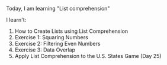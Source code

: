Today, I am learning "List comprehension"

I learn't:

1. How to Create Lists using List Comprehension
2. Exercise 1: Squaring Numbers
3. Exercise 2: Filtering Even Numbers
4. Exercise 3: Data Overlap
5. Apply List Comprehension to the U.S. States Game (Day 25)
